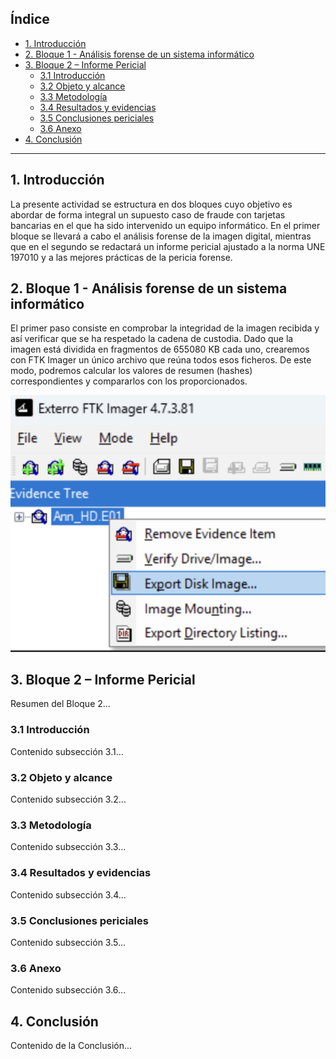 ## Índice

- [1. Introducción](#introduccion) 
- [2. Bloque 1 - Análisis forense de un sistema informático](#bloque-1-analisis-forense-de-un-sistema-informatico) 
- [3. Bloque 2 – Informe Pericial](#bloque-2-informe-pericial) 
  - [3.1 Introducción](#bloque-2-introduccion) 
  - [3.2 Objeto y alcance](#bloque-2-objeto-y-alcance) 
  - [3.3 Metodología](#bloque-2-metodologia) 
  - [3.4 Resultados y evidencias](#bloque-2-resultados-y-evidencias) 
  - [3.5 Conclusiones periciales](#bloque-2-conclusiones-periciales) 
  - [3.6 Anexo](#bloque-2-anexo) 
- [4. Conclusión](#conclusion) 

---

<!-- Secciones: pega aquí el contenido correspondiente a cada apartado -->
<h2 id="introduccion">1. Introducción</h2>

La presente actividad se estructura en dos bloques cuyo objetivo es abordar de forma integral un supuesto caso de fraude con tarjetas bancarias en el que ha sido intervenido un equipo informático. En el primer bloque se llevará a cabo el análisis forense de la imagen digital, mientras que en el segundo se redactará un informe pericial ajustado a la norma UNE 197010 y a las mejores prácticas de la pericia forense. 

<h2 id="bloque-1-analisis-forense-de-un-sistema-informatico">2. Bloque 1 - Análisis forense de un sistema informático</h2>

El primer paso consiste en comprobar la integridad de la imagen recibida y así verificar que se ha respetado la cadena de custodia. Dado que la imagen está dividida en fragmentos de 655080 KB cada uno, crearemos con FTK Imager un único archivo que reúna todos esos ficheros. De este modo, podremos calcular los valores de resumen (hashes) correspondientes y compararlos con los proporcionados. 
<p aling="center">
    <img src="img/1.png" alt="comprobar integridad">
</p>


<h2 id="bloque-2-informe-pericial">3. Bloque 2 – Informe Pericial</h2>

Resumen del Bloque 2... 

<h3 id="bloque-2-introduccion">3.1 Introducción</h3>

Contenido subsección 3.1... 

<h3 id="bloque-2-objeto-y-alcance">3.2 Objeto y alcance</h3>

Contenido subsección 3.2... 

<h3 id="bloque-2-metodologia">3.3 Metodología</h3>

Contenido subsección 3.3... 

<h3 id="bloque-2-resultados-y-evidencias">3.4 Resultados y evidencias</h3>

Contenido subsección 3.4... 

<h3 id="bloque-2-conclusiones-periciales">3.5 Conclusiones periciales</h3>

Contenido subsección 3.5... 

<h3 id="bloque-2-anexo">3.6 Anexo</h3>

Contenido subsección 3.6... 

<h2 id="conclusion">4. Conclusión</h2>

Contenido de la Conclusión... 
